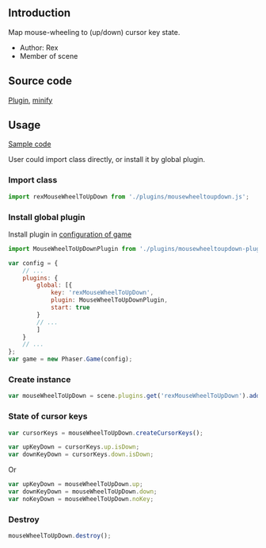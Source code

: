 ## Introduction

Map mouse-wheeling to (up/down) cursor key state.

- Author: Rex
- Member of scene

## Source code

[Plugin](https://github.com/rexrainbow/phaser3-rex-notes/blob/master/plugins/mousewheeltoupdown-plugin.js), [minify](https://github.com/rexrainbow/phaser3-rex-notes/blob/master/plugins/dist/rexmousewheeltoupdownplugin.min.js)

## Usage

[Sample code](https://github.com/rexrainbow/phaser3-rex-notes/tree/master/examples/mouse-wheel-to-up-down)

User could import class directly, or install it by global plugin.

### Import class

```javascript
import rexMouseWheelToUpDown from './plugins/mousewheeltoupdown.js';
```

### Install global plugin

Install plugin in [configuration of game](game.md#configuration)

```javascript
import MouseWheelToUpDownPlugin from './plugins/mousewheeltoupdown-plugin.js';

var config = {
    // ...
    plugins: {
        global: [{
            key: 'rexMouseWheelToUpDown',
            plugin: MouseWheelToUpDownPlugin,
            start: true
        }
        // ...
        ]
    }
    // ...
};
var game = new Phaser.Game(config);
```

### Create instance

```javascript
var mouseWheelToUpDown = scene.plugins.get('rexMouseWheelToUpDown').add(scene);
```

### State of cursor keys

```javascript
var cursorKeys = mouseWheelToUpDown.createCursorKeys();

var upKeyDown = cursorKeys.up.isDown;
var downKeyDown = cursorKeys.down.isDown;
```

Or

```javascript
var upKeyDown = mouseWheelToUpDown.up;
var downKeyDown = mouseWheelToUpDown.down;
var noKeyDown = mouseWheelToUpDown.noKey;
```

### Destroy

```javascript
mouseWheelToUpDown.destroy();
```